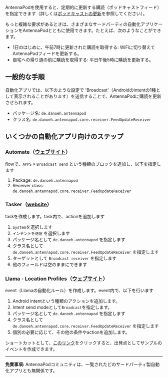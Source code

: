 AntennaPodを使用すると、定期的に更新する購読（ポッドキャストフィード）を指定できます（詳しくは[ポッドキャストの更新](/documentation/automation/refreshing-podcasts)を参照してください）。

もっと複雑な要求があるときは、さまざまなサードパーティの自動化アプリケーションをAntennaPodとともに使用できます。たとえば、次のようなことができます。

- 1日のはじめに、午前7時に更新された購読を取得する: WiFiに切り替えてAntennaPodフィードを更新する。
- 自宅への帰り道の前に購読を取得する: 平日午後5時に購読を更新する。

## 一般的な手順

自動化アプリでは、以下のような設定で 'Broadcast'（Androidのintentの1種として表示されることがあります）を送信することで、AntennaPodに購読を更新させられます。

- パッケージ名: `de.danoeh.antennapod`
- クラス名: `de.danoeh.antennapod.core.receiver.FeedUpdateReceiver`

## いくつかの自動化アプリ向けのステップ

### Automate（[ウェブサイト](https://llamalab.com/automate/)）

flowで、`APPS` » `Broadcast send` という種類のブロックを追加し、以下を指定します

1. Package: `de.danoeh.antennapod`
1. Receiver class: `de.danoeh.antennapod.core.receiver.FeedUpdateReceiver`

### Tasker（[website](https://tasker.joaoapps.com/)）

taskを作成します。task内で、actionを追加します

1. `System`を選択します
1. `インテントを送信` を選択します
1. パッケージ名として `de.danoeh.antennapod` を指定します
1. クラス名として `de.danoeh.antennapod.core.receiver.FeedUpdateReceiver` を指定します
1. ターゲットとして `Broadcast receiver` を指定します
1. 他のフィールドは空のままにできます

### Llama - Location Profiles（[ウェブサイト](http://kebabapps.blogspot.com/search/label/Llama)）

event（Llamaの自動化ルール）を作成します。event内で、以下を行います

1. Android intentという種類のアクションを追加します。
1. Intent send modeとして`Broadcast`を指定します。
1. パッケージ名として `de.danoeh.antennapod` を指定します
1. クラス名として `de.danoeh.antennapod.core.receiver.FeedUpdateReceiver` を指定します
1. 個別の必要に応じて、その他の条件やactionを追加します。

ショートカットとして、[このリンク](http://llama.location.profiles/AntennaPod+feeds+Update/AntennaPod+feeds+Update%7C0-1-0-0-0-0-0-0-1-0--0-%7C%3A%7Ct%7C420%7C425%7Cai%7Cde.danoeh.antennapod%7CFgAAAGEAbgBkAHIAbwBpAGQALgBjAG8AbgB0AGUAbgB0AC4ASQBuAHQAZQBuAHQAAAAAAP%2F%2F%2F%2F8AAAAA%2F%2F%2F%2F%2FwAAAAD%2F%2F%2F%2F%2F%2F%2F%2F%2F%2FxQAAABkAGUALgBkAGEAbgBvAGUAaAAuAGEAbgB0AGUAbgBuAGEAcABvAGQAAAAAADUAAABkAGUALgBkAGEAbgBvAGUAaAAuAGEAbgB0AGUAbgBuAGEAcABvAGQALgBjAG8AcgBlAC4AcgBlAGMAZQBpAHYAZQByAC4ARgBlAGUAZABVAHAAZABhAHQAZQBSAGUAYwBlAGkAdgBlAHIAAAAAAAAAAAAAAAAAAAAAAAAA%2Fv%2F%2F%2F%2F%2F%2F%2F%2F8%3D%7C2%7C)をクリックすると、出発点としてサンプルのイベントを作成できます。

***

**免責事項:** AntennaPodコミュニティは、一覧されたどのサードパーティ製自動化アプリとも無関係です。
